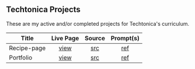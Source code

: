 ## Techtonica Projects

These are my active and/or completed projects for Techtonica's curriculum.

| Title        | Live Page        |Source      | Prompt(s)     |
| ------------- |:-------------:| :-------------:| :-----:|
| Recipe-page      | [view](https://carbonsoda.github.io/techtonica-assignments/projects/recipe-page/)      | [src](https://github.com/carbonsoda/techtonica-assignments/tree/main/projects/recipe-page)   | [ref](https://github.com/Techtonica/curriculum/tree/main/projects/recipe-page)   |
| Portfolio     | [view](https://carbonsoda.github.io/techtonica-assignments/projects/portfolio/portfolio.html)      | [src](https://github.com/carbonsoda/techtonica-assignments/tree/main/projects/portfolio)   | [ref](https://github.com/Techtonica/curriculum/blob/main/projects/portfolio/portfolio-webpage-1.md) |
